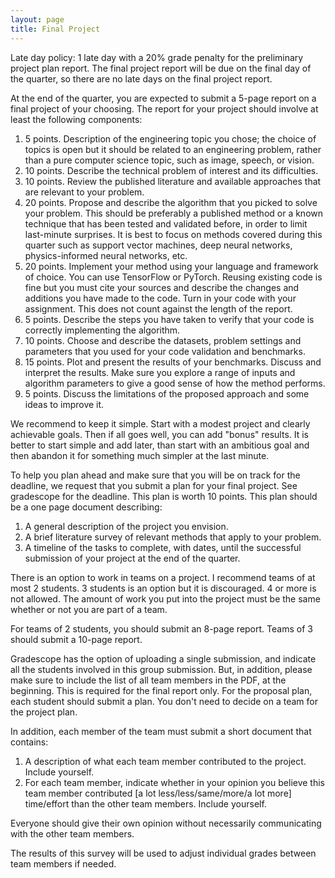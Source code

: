 ```yaml
---
layout: page
title: Final Project
---
```


Late day policy: 1 late day with a 20% grade penalty for the preliminary project plan report. The final project report will be due on the final day of the quarter, so there are no late days on the final project report.

At the end of the quarter, you are expected to submit a 5-page report on a final project of your choosing. The report for your project should involve at least the following components:

1. 5 points. Description of the engineering topic you chose; the choice of topics is open but it should be related to an engineering problem, rather than a pure computer science topic, such as image, speech, or vision.
1. 10 points. Describe the technical problem of interest and its difficulties.
1. 10 points. Review the published literature and available approaches that are relevant to your problem.
1. 20 points. Propose and describe the algorithm that you picked to solve your problem. This should be preferably a published method or a known technique that has been tested and validated before, in order to limit last-minute surprises. It is best to focus on methods covered during this quarter such as support vector machines, deep neural networks, physics-informed neural networks, etc.
1. 20 points. Implement your method using your language and framework of choice. You can use TensorFlow or PyTorch. Reusing existing code is fine but you must cite your sources and describe the changes and additions you have made to the code. Turn in your code with your assignment. This does not count against the length of the report.
1. 5 points. Describe the steps you have taken to verify that your code is correctly implementing the algorithm.
1. 10 points. Choose and describe the datasets, problem settings and parameters that you used for your code validation and benchmarks.
1. 15 points. Plot and present the results of your benchmarks. Discuss and interpret the results. Make sure you explore a range of inputs and algorithm parameters to give a good sense of how the method performs.
1. 5 points. Discuss the limitations of the proposed approach and some ideas to improve it.

We recommend to keep it simple. Start with a modest project and clearly achievable goals. Then if all goes well, you can add "bonus" results. It is better to start simple and add later, than start with an ambitious goal and then abandon it for something much simpler at the last minute.

To help you plan ahead and make sure that you will be on track for the deadline, we request that you submit a plan for your final project. See gradescope for the deadline. This plan is worth 10 points. This plan should be a one page document describing:

1. A general description of the project you envision.
1. A brief literature survey of relevant methods that apply to your problem.
1. A timeline of the tasks to complete, with dates, until the successful submission of your project at the end of the quarter.

There is an option to work in teams on a project. I recommend teams of at most 2 students. 3 students is an option but it is discouraged. 4 or more is not allowed. The amount of work you put into the project must be the same whether or not you are part of a team.

For teams of 2 students, you should submit an 8-page report. Teams of 3 should submit a 10-page report.

Gradescope has the option of uploading a single submission, and indicate all the students involved in this group submission. But, in addition, please make sure to include the list of all team members in the PDF, at the beginning. This is required for the final report only. For the proposal plan, each student should submit a plan. You don't need to decide on a team for the project plan.

In addition, each member of the team must submit a short document that contains:

1. A description of what each team member contributed to the project. Include yourself.
1. For each team member, indicate whether in your opinion you believe this team member contributed [a lot less/less/same/more/a lot more] time/effort than the other team members. Include yourself.

Everyone should give their own opinion without necessarily communicating with the other team members.

The results of this survey will be used to adjust individual grades between team members if needed.